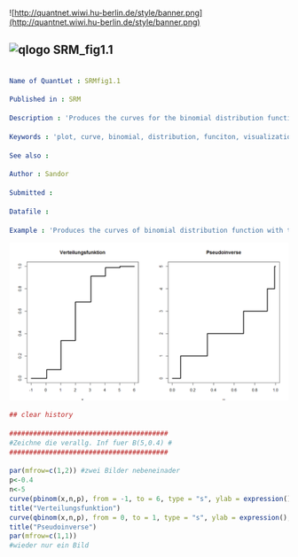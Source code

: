 
![http://quantnet.wiwi.hu-berlin.de/style/banner.png](http://quantnet.wiwi.hu-berlin.de/style/banner.png)

## ![qlogo](http://quantnet.wiwi.hu-berlin.de/graphics/quantlogo.png) **SRM_fig1.1**


```yaml

Name of QuantLet : SRMfig1.1

Published in : SRM

Description : 'Produces the curves for the binomial distribution function and the pseudoinverse function under the probability=0.4 and the size=5.'

Keywords : 'plot, curve, binomial, distribution, funciton, visualization'

See also : 

Author : Sandor

Submitted :

Datafile : 

Example : 'Produces the curves of binomial distribution function with the parameters size and probability. '

```

![Picture1](Sandor_SRMfig1.1.png)

```R
## clear history

########################################
#Zeichne die verallg. Inf fuer B(5,0.4) #
########################################

par(mfrow=c(1,2)) #zwei Bilder nebeneinader
p<-0.4
n<-5
curve(pbinom(x,n,p), from = -1, to = 6, type = "s", ylab = expression(), lwd = 3, col = "black")
title("Verteilungsfunktion")
curve(qbinom(x,n,p), from = 0, to = 1, type = "s", ylab = expression(), xlab = expression(u), lwd = 3, col = "black")
title("Pseudoinverse")
par(mfrow=c(1,1)) 
#wieder nur ein Bild
```
